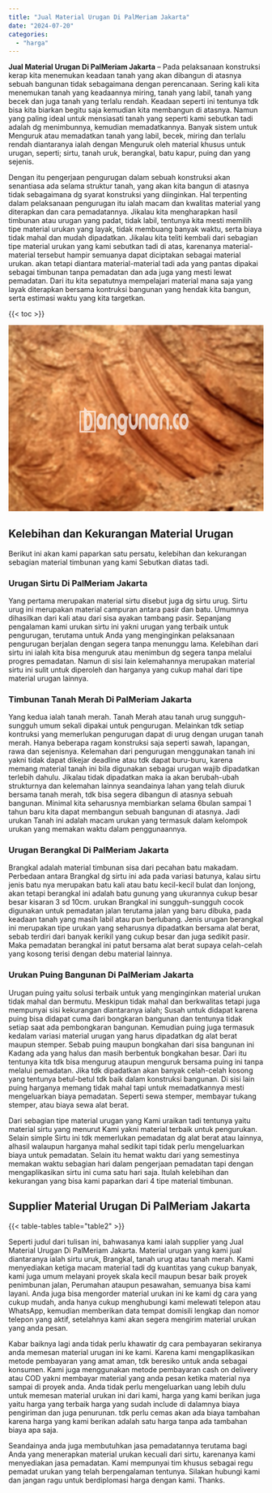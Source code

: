 ```yaml
---
title: "Jual Material Urugan Di PalMeriam Jakarta"
date: "2024-07-20"
categories: 
  - "harga"
---
```


**Jual Material Urugan Di PalMeriam Jakarta** – Pada pelaksanaan konstruksi kerap kita menemukan keadaan tanah yang akan dibangun di atasnya sebuah bangunan tidak sebagaimana dengan perencanaan. Sering kali kita menemukan tanah yang keadaannya miring, tanah yang labil, tanah yang becek dan juga tanah yang terlalu rendah. Keadaan seperti ini tentunya tdk bisa kita biarkan begitu saja kemudian kita membangun di atasnya. Namun yang paling ideal untuk mensiasati tanah yang seperti kami sebutkan tadi adalah dg menimbunnya, kemudian memadatkannya. Banyak sistem untuk Menguruk atau memadatkan tanah yang labil, becek, miring dan terlalu rendah diantaranya ialah dengan Menguruk oleh material khusus untuk urugan, seperti; sirtu, tanah uruk, berangkal, batu kapur, puing dan yang sejenis.

Dengan itu pengerjaan pengurugan dalam sebuah konstruksi akan senantiasa ada selama struktur tanah, yang akan kita bangun di atasnya tidak sebagaimana dg syarat konstruksi yang diinginkan. Hal terpenting dalam pelaksanaan pengurugan itu ialah macam dan kwalitas material yang diterapkan dan cara pemadatannya. Jikalau kita mengharapkan hasil timbunan atau urugan yang padat, tidak labil, tentunya kita mesti memilih tipe material urukan yang layak, tidak membuang banyak waktu, serta biaya tidak mahal dan mudah dipadatkan. Jikalau kita teliti kembali dari sebagian tipe material urukan yang kami sebutkan tadi di atas, karenanya material-material tersebut hampir semuanya dapat diciptakan sebagai material urukan. akan tetapi diantara material-material tadi ada yang pantas dipakai sebagai timbunan tanpa pemadatan dan ada juga yang mesti lewat pemadatan. Dari itu kita sepatutnya mempelajari material mana saja yang layak diterapkan bersama kontruksi bangunan yang hendak kita bangun, serta estimasi waktu yang kita targetkan.

{{< toc >}}

![Jual Material Urugan Di PalMeriam Jakarta](/images/jual-urugan-30.png)

## Kelebihan dan Kekurangan Material Urugan

Berikut ini akan kami paparkan satu persatu, kelebihan dan kekurangan sebagian material timbunan yang kami Sebutkan diatas tadi.

### Urugan Sirtu Di PalMeriam Jakarta

Yang pertama merupakan material sirtu disebut juga dg sirtu urug. Sirtu urug ini merupakan material campuran antara pasir dan batu. Umumnya dihasilkan dari kali atau dari sisa ayakan tambang pasir. Sepanjang pengalaman kami urukan sirtu ini yakni urugan yang terbaik untuk pengurugan, terutama untuk Anda yang menginginkan pelaksanaan pengurugan berjalan dengan segera tanpa menunggu lama. Kelebihan dari sirtu ini ialah kita bisa menguruk atau menimbun dg segera tanpa melalui progres pemadatan. Namun di sisi lain kelemahannya merupakan material sirtu ini sulit untuk diperoleh dan harganya yang cukup mahal dari tipe material urugan lainnya.

### Timbunan Tanah Merah Di PalMeriam Jakarta

Yang kedua ialah tanah merah. Tanah Merah atau tanah urug sungguh-sungguh umum sekali dipakai untuk pengurugan. Melainkan tdk setiap kontruksi yang memerlukan pengurugan dapat di urug dengan urugan tanah merah. Hanya beberapa ragam konstruksi saja seperti sawah, lapangan, rawa dan sejenisnya. Kelemahan dari pengurugan menggunakan tanah ini yakni tidak dapat dikejar deadline atau tdk dapat buru-buru, karena memang material tanah ini bila digunakan sebagai urugan wajib dipadatkan terlebih dahulu. Jikalau tidak dipadatkan maka ia akan berubah-ubah strukturnya dan kelemahan lainnya seandainya lahan yang telah diuruk bersama tanah merah, tdk bisa segera dibangun di atasnya sebuah bangunan. Minimal kita seharusnya membiarkan selama 6bulan sampai 1 tahun baru kita dapat membangun sebuah bangunan di atasnya. Jadi urukan Tanah ini adalah macam urukan yang termasuk dalam kelompok urukan yang memakan waktu dalam penggunaannya.

### Urugan Berangkal Di PalMeriam Jakarta

Brangkal adalah material timbunan sisa dari pecahan batu makadam. Perbedaan antara Brangkal dg sirtu ini ada pada variasi batunya, kalau sirtu jenis batu nya merupakan batu kali atau batu kecil-kecil bulat dan lonjong, akan tetapi berangkal ini adalah batu gunung yang ukurannya cukup besar besar kisaran 3 sd 10cm. urukan Brangkal ini sungguh-sungguh cocok digunakan untuk pemadatan jalan terutama jalan yang baru dibuka, pada keadaan tanah yang masih labil atau pun berlubang. Jenis urugan berangkal ini merupakan tipe urukan yang seharusnya dipadatkan bersama alat berat, sebab terdiri dari banyak kerikil yang cukup besar dan juga sedikit pasir. Maka pemadatan berangkal ini patut bersama alat berat supaya celah-celah yang kosong terisi dengan debu material lainnya.

### Urukan Puing Bangunan Di PalMeriam Jakarta

Urugan puing yaitu solusi terbaik untuk yang menginginkan material urukan tidak mahal dan bermutu. Meskipun tidak mahal dan berkwalitas tetapi juga mempunyai sisi kekurangan diantaranya ialah; Susah untuk didapat karena puing bisa didapat cuma dari bongkaran bangunan dan tentunya tidak setiap saat ada pembongkaran bangunan. Kemudian puing juga termasuk kedalam variasi material urugan yang harus dipadatkan dg alat berat maupun stemper. Sebab puing maupun bongkahan dari sisa bangunan ini Kadang ada yang halus dan masih berbentuk bongkahan besar. Dari itu tentunya kita tdk bisa mengurug ataupun menguruk bersama puing ini tanpa melalui pemadatan. Jika tdk dipadatkan akan banyak celah-celah kosong yang tentunya betul-betul tdk baik dalam konstruksi bangunan. Di sisi lain puing harganya memang tidak mahal tapi untuk memadatkannya mesti mengeluarkan biaya pemadatan. Seperti sewa stemper, membayar tukang stemper, atau biaya sewa alat berat.

Dari sebagian tipe material urugan yang Kami uraikan tadi tentunya yaitu material sirtu yang menurut Kami yakni material terbaik untuk pengurukan. Selain simple Sirtu ini tdk memerlukan pemadatan dg alat berat atau lainnya, alhasil walaupun harganya mahal sedikit tapi tidak perlu mengeluarkan biaya untuk pemadatan. Selain itu hemat waktu dari yang semestinya memakan waktu sebagian hari dalam pengerjaan pemadatan tapi dengan mengaplikasikan sirtu ini cuma satu hari saja. Itulah kelebihan dan kekurangan yang bisa kami paparkan dari 4 tipe material timbunan.

## Supplier Material Urugan Di PalMeriam Jakarta

{{< table-tables table="table2" >}}

Seperti judul dari tulisan ini, bahwasanya kami ialah supplier yang Jual Material Urugan Di PalMeriam Jakarta. Material urugan yang kami jual diantaranya ialah sirtu uruk, Brangkal, tanah urug atau tanah merah. Kami menyediakan ketiga macam material tadi dg kuantitas yang cukup banyak, kami juga umum melayani proyek skala kecil maupun besar baik proyek penimbunan jalan, Perumahan ataupun pesawahan, semuanya bisa kami layani. Anda juga bisa mengorder material urukan ini ke kami dg cara yang cukup mudah, anda hanya cukup menghubungi kami melewati telepon atau WhatsApp, kemudian memberikan data tempat domisili lengkap dan nomor telepon yang aktif, setelahnya kami akan segera mengirim material urukan yang anda pesan.

Kabar baiknya lagi anda tidak perlu khawatir dg cara pembayaran sekiranya anda memesan material urugan ini ke kami. Karena kami mengaplikasikan metode pembayaran yang amat aman, tdk beresiko untuk anda sebagai konsumen. Kami juga menggunakan metode pembayaran cash on delivery atau COD yakni membayar material yang anda pesan ketika material nya sampai di proyek anda. Anda tidak perlu mengeluarkan uang lebih dulu untuk memesan material urukan ini dari kami, harga yang kami berikan juga yaitu harga yang terbaik harga yang sudah include di dalamnya biaya pengiriman dan juga penurunan. tdk perlu cemas akan ada biaya tambahan karena harga yang kami berikan adalah satu harga tanpa ada tambahan biaya apa saja.

Seandainya anda juga membutuhkan jasa pemadatannya terutama bagi Anda yang menerapkan material urukan kecuali dari sirtu, karenanya kami menyediakan jasa pemadatan. Kami mempunyai tim khusus sebagai regu pemadat urukan yang telah berpengalaman tentunya. Silakan hubungi kami dan jangan ragu untuk berdiplomasi harga dengan kami. Thanks.
